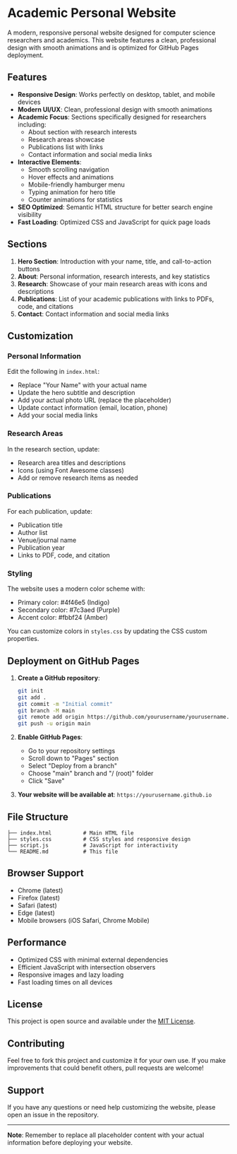 # Academic Personal Website

A modern, responsive personal website designed for computer science researchers and academics. This website features a clean, professional design with smooth animations and is optimized for GitHub Pages deployment.

## Features

- **Responsive Design**: Works perfectly on desktop, tablet, and mobile devices
- **Modern UI/UX**: Clean, professional design with smooth animations
- **Academic Focus**: Sections specifically designed for researchers including:
  - About section with research interests
  - Research areas showcase
  - Publications list with links
  - Contact information and social media links
- **Interactive Elements**: 
  - Smooth scrolling navigation
  - Hover effects and animations
  - Mobile-friendly hamburger menu
  - Typing animation for hero title
  - Counter animations for statistics
- **SEO Optimized**: Semantic HTML structure for better search engine visibility
- **Fast Loading**: Optimized CSS and JavaScript for quick page loads

## Sections

1. **Hero Section**: Introduction with your name, title, and call-to-action buttons
2. **About**: Personal information, research interests, and key statistics
3. **Research**: Showcase of your main research areas with icons and descriptions
4. **Publications**: List of your academic publications with links to PDFs, code, and citations
5. **Contact**: Contact information and social media links

## Customization

### Personal Information
Edit the following in `index.html`:

- Replace "Your Name" with your actual name
- Update the hero subtitle and description
- Add your actual photo URL (replace the placeholder)
- Update contact information (email, location, phone)
- Add your social media links

### Research Areas
In the research section, update:
- Research area titles and descriptions
- Icons (using Font Awesome classes)
- Add or remove research items as needed

### Publications
For each publication, update:
- Publication title
- Author list
- Venue/journal name
- Publication year
- Links to PDF, code, and citation

### Styling
The website uses a modern color scheme with:
- Primary color: #4f46e5 (Indigo)
- Secondary color: #7c3aed (Purple)
- Accent color: #fbbf24 (Amber)

You can customize colors in `styles.css` by updating the CSS custom properties.

## Deployment on GitHub Pages

1. **Create a GitHub repository**:
   ```bash
   git init
   git add .
   git commit -m "Initial commit"
   git branch -M main
   git remote add origin https://github.com/yourusername/yourusername.github.io.git
   git push -u origin main
   ```

2. **Enable GitHub Pages**:
   - Go to your repository settings
   - Scroll down to "Pages" section
   - Select "Deploy from a branch"
   - Choose "main" branch and "/ (root)" folder
   - Click "Save"

3. **Your website will be available at**: `https://yourusername.github.io`

## File Structure

```
├── index.html          # Main HTML file
├── styles.css          # CSS styles and responsive design
├── script.js           # JavaScript for interactivity
└── README.md           # This file
```

## Browser Support

- Chrome (latest)
- Firefox (latest)
- Safari (latest)
- Edge (latest)
- Mobile browsers (iOS Safari, Chrome Mobile)

## Performance

- Optimized CSS with minimal external dependencies
- Efficient JavaScript with intersection observers
- Responsive images and lazy loading
- Fast loading times on all devices

## License

This project is open source and available under the [MIT License](LICENSE).

## Contributing

Feel free to fork this project and customize it for your own use. If you make improvements that could benefit others, pull requests are welcome!

## Support

If you have any questions or need help customizing the website, please open an issue in the repository.

---

**Note**: Remember to replace all placeholder content with your actual information before deploying your website.
